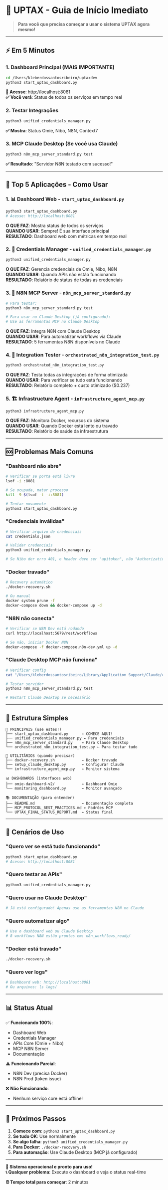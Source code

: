 # 🚀 UPTAX - Guia de Início Imediato

> **Para você que precisa começar a usar o sistema UPTAX agora mesmo!**

---

## ⚡ **Em 5 Minutos**

### **1. Dashboard Principal (MAIS IMPORTANTE)**
```bash
cd /Users/kleberdossantosribeiro/uptaxdev
python3 start_uptax_dashboard.py
```
**📱 Acesse**: http://localhost:8081  
**✅ Você verá**: Status de todos os serviços em tempo real

### **2. Testar Integrações**
```bash
python3 unified_credentials_manager.py
```
**✅ Mostra**: Status Omie, Nibo, N8N, Context7

### **3. MCP Claude Desktop (Se você usa Claude)**
```bash
python3 n8n_mcp_server_standard.py test
```
**✅ Resultado**: "Servidor N8N testado com sucesso!"

---

## 🎯 **Top 5 Aplicações - Como Usar**

### **1. 📊 Dashboard Web** - `start_uptax_dashboard.py`
```bash
python3 start_uptax_dashboard.py
# Acesse: http://localhost:8081
```
**O QUE FAZ**: Mostra status de todos os serviços  
**QUANDO USAR**: Sempre! É sua interface principal  
**RESULTADO**: Dashboard web com métricas em tempo real

### **2. 🔐 Credentials Manager** - `unified_credentials_manager.py`
```bash
python3 unified_credentials_manager.py
```
**O QUE FAZ**: Gerencia credenciais de Omie, Nibo, N8N  
**QUANDO USAR**: Quando APIs não estão funcionando  
**RESULTADO**: Relatório de status de todas as credenciais

### **3. 🔄 N8N MCP Server** - `n8n_mcp_server_standard.py`
```bash
# Para testar:
python3 n8n_mcp_server_standard.py test

# Para usar no Claude Desktop (já configurado):
# Use as ferramentas MCP no Claude Desktop
```
**O QUE FAZ**: Integra N8N com Claude Desktop  
**QUANDO USAR**: Para automatizar workflows via Claude  
**RESULTADO**: 5 ferramentas N8N disponíveis no Claude

### **4. 🧪 Integration Tester** - `orchestrated_n8n_integration_test.py`
```bash
python3 orchestrated_n8n_integration_test.py
```
**O QUE FAZ**: Testa todas as integrações de forma otimizada  
**QUANDO USAR**: Para verificar se tudo está funcionando  
**RESULTADO**: Relatório completo + custo otimizado ($0.237)

### **5. 🏗️ Infrastructure Agent** - `infrastructure_agent_mcp.py`
```bash
python3 infrastructure_agent_mcp.py
```
**O QUE FAZ**: Monitora Docker, recursos do sistema  
**QUANDO USAR**: Quando Docker está lento ou travado  
**RESULTADO**: Relatório de saúde da infraestrutura

---

## 🆘 **Problemas Mais Comuns**

### **"Dashboard não abre"**
```bash
# Verificar se porta está livre
lsof -i :8081

# Se ocupada, matar processo
kill -9 $(lsof -t -i:8081)

# Tentar novamente
python3 start_uptax_dashboard.py
```

### **"Credenciais inválidas"**
```bash
# Verificar arquivo de credenciais
cat credentials.json

# Validar credenciais
python3 unified_credentials_manager.py

# Se Nibo der erro 401, o header deve ser "apitoken", não "Authorization"
```

### **"Docker travado"**
```bash
# Recovery automático
./docker-recovery.sh

# Ou manual
docker system prune -f
docker-compose down && docker-compose up -d
```

### **"N8N não conecta"**
```bash
# Verificar se N8N Dev está rodando
curl http://localhost:5679/rest/workflows

# Se não, iniciar Docker N8N
docker-compose -f docker-compose.n8n-dev.yml up -d
```

### **"Claude Desktop MCP não funciona"**
```bash
# Verificar config
cat "/Users/kleberdossantosribeiro/Library/Application Support/Claude/claude_desktop_config.json"

# Testar servidor
python3 n8n_mcp_server_standard.py test

# Restart Claude Desktop se necessário
```

---

## 📁 **Estrutura Simples**

```
📱 PRINCIPAIS (use estes!)
├── start_uptax_dashboard.py      ← COMECE AQUI!
├── unified_credentials_manager.py ← Para credenciais
├── n8n_mcp_server_standard.py    ← Para Claude Desktop
└── orchestrated_n8n_integration_test.py ← Para testar tudo

🔧 UTILITÁRIOS (quando precisar)
├── docker-recovery.sh            ← Docker travado
├── setup_claude_desktop.py       ← Configurar Claude
└── infrastructure_agent_mcp.py   ← Monitor sistema

📊 DASHBOARDS (interfaces web)
├── omie-dashboard-v2/            ← Dashboard Omie
└── monitoring_dashboard.py       ← Monitor avançado

📚 DOCUMENTAÇÃO (para entender)
├── README.md                     ← Documentação completa
├── MCP_PROTOCOL_BEST_PRACTICES.md ← Padrões MCP
└── UPTAX_FINAL_STATUS_REPORT.md  ← Status final
```

---

## 🎯 **Cenários de Uso**

### **"Quero ver se está tudo funcionando"**
```bash
python3 start_uptax_dashboard.py
# Acesse: http://localhost:8081
```

### **"Quero testar as APIs"**
```bash
python3 unified_credentials_manager.py
```

### **"Quero usar no Claude Desktop"**
```bash
# Já está configurado! Apenas use as ferramentas N8N no Claude
```

### **"Quero automatizar algo"**
```bash
# Use o dashboard web ou Claude Desktop
# 8 workflows N8N estão prontos em: n8n_workflows_ready/
```

### **"Docker está travado"**
```bash
./docker-recovery.sh
```

### **"Quero ver logs"**
```bash
# Dashboard web: http://localhost:8081
# Ou arquivos: ls logs/
```

---

## 📊 **Status Atual**

✅ **Funcionando 100%**:
- Dashboard Web
- Credentials Manager  
- APIs Core (Omie + Nibo)
- MCP N8N Server
- Documentação

⚠️ **Funcionando Parcial**:
- N8N Dev (precisa Docker)
- N8N Prod (token issue)

❌ **Não Funcionando**:
- Nenhum serviço core está offline!

---

## 🚀 **Próximos Passos**

1. **Comece com**: `python3 start_uptax_dashboard.py`
2. **Se tudo OK**: Use normalmente
3. **Se algo falha**: `python3 unified_credentials_manager.py`
4. **Para Docker**: `./docker-recovery.sh`
5. **Para automação**: Use Claude Desktop (MCP já configurado)

---

**🎉 Sistema operacional e pronto para uso!**  
**📞 Qualquer problema**: Execute o dashboard e veja o status real-time

**⏰ Tempo total para começar**: 2 minutos